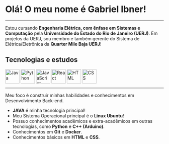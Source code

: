 # Olá! O meu nome é __Gabriel Ibner__!
---

Estou cursando __Engenharia Elétrica, com ênfase em Sistemas e Computação__ pela __Universidade do Estado do Rio de Janeiro (UERJ)__. Em projetos da UERJ, sou membro e também gerente do Sistema de Elétrica/Eletrônica da __Quarter Mile Baja UERJ__!



## Tecnologias e estudos

<div >
  <img align="center" alt="Java" height="45" width="45" src= "https://cdn.jsdelivr.net/gh/devicons/devicon/icons/java/java-original.svg" />
  <img align="center" alt="Python" height="45" width="45" src="https://cdn.jsdelivr.net/gh/devicons/devicon/icons/python/python-original.svg" />
  <img align="center" alt="JavaScript" height="45" width="45" src="https://cdn.jsdelivr.net/gh/devicons/devicon/icons/javascript/javascript-original.svg" />
  <img align="center" alt="React" height="45" width="45" src="https://cdn.jsdelivr.net/gh/devicons/devicon/icons/react/react-original.svg" />
  <img align="center" alt="HTML" height="45" width="45" src="https://cdn.jsdelivr.net/gh/devicons/devicon/icons/html5/html5-original.svg" />
  <img align="center" alt="CSS" height="45" width="45" src="https://cdn.jsdelivr.net/gh/devicons/devicon/icons/css3/css3-original.svg" />        
</div>          

---

Meu foco é construir minhas habilidades e conhecimentos em Desenvolvimento Back-end.

- __JAVA__ é minha tecnologia principal!
- Meu Sistema Operacional principal é o __Linux Ubuntu__!
- Possuo conhecimentos acadêmicos e extra-acadêmicos em outras tecnologias, como __Python__ e __C++ (Arduino)__.
- Conhecimentos em __Git__ e __Docker__.
- Conhecimentos básicos em __HTML__ e __CSS__.
